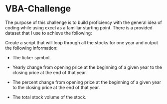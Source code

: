 # VBA-Challenge

The purpose of this challenge is to build proficiency with the general idea of coding while using excel as a familiar starting point. There is a provided dataset that I
use to achieve the following:

 Create a script that will loop through all the stocks for one year and output the following information:

  * The ticker symbol.

  * Yearly change from opening price at the beginning of a given year to the closing price at the end of that year.

  * The percent change from opening price at the beginning of a given year to the closing price at the end of that year.

  * The total stock volume of the stock.

